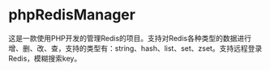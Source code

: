 # phpRedisManager
这是一款使用PHP开发的管理Redis的项目。支持对Redis各种类型的数据进行增、删、改、查，支持的类型有：string、hash、list、set、zset。支持远程登录Redis，模糊搜索key。
